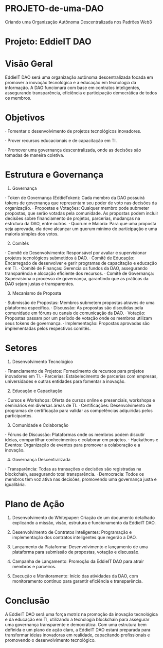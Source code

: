 # PROJETO-de-uma-DAO
Criando uma Organização Autônoma Descentralizada nos Padrões Web3


# Projeto: EddieIT DAO


# Visão Geral

EddieIT DAO será uma organização autônoma descentralizada focada em promover a inovação tecnológica e a educação em tecnologia da informação. A DAO funcionará com base em contratos inteligentes, assegurando transparência, eficiência e participação democrática de todos os membros.


# Objetivos

·	Fomentar o desenvolvimento de projetos tecnológicos inovadores.

·	Prover recursos educacionais e de capacitação em TI.

·	Promover uma governança descentralizada, onde as decisões são tomadas de maneira coletiva.


# Estrutura e Governança

1. Governança

·	Token de Governança (EddieToken): Cada membro da DAO possuirá tokens de governança que representam seu poder de voto nas decisões da organização.
·	Propostas e Votações: Qualquer membro pode submeter propostas, que serão votadas pela comunidade. As propostas podem incluir decisões sobre financiamento de projetos, parcerias, mudanças na estrutura da DAO, entre outros.
·	Quorum e Maioria: Para que uma proposta seja aprovada, ela deve alcançar um quorum mínimo de participação e uma maioria simples dos votos.

2. Comitês

·	Comitê de Desenvolvimento: Responsável por avaliar e supervisionar projetos tecnológicos submetidos à DAO.
·	Comitê de Educação: Encarregado de desenvolver e gerir programas de capacitação e educação em TI.
·	Comitê de Finanças: Gerencia os fundos da DAO, assegurando transparência e alocação eficiente dos recursos.
·	Comitê de Governança: Supervisiona o processo de governança, garantindo que as práticas da DAO sejam justas e transparentes.

3. Mecanismo de Proposta

·	Submissão de Propostas: Membros submetem propostas através de uma plataforma específica.
·	Discussão: As propostas são discutidas pela comunidade em fóruns ou canais de comunicação da DAO.
·	Votação: Propostas passam por um período de votação onde os membros utilizam seus tokens de governança.
·	Implementação: Propostas aprovadas são implementadas pelos respectivos comitês.


# Setores

1. Desenvolvimento Tecnológico

·	Financiamento de Projetos: Fornecimento de recursos para projetos inovadores em TI.
·	Parcerias: Estabelecimento de parcerias com empresas, universidades e outras entidades para fomentar a inovação.

2. Educação e Capacitação

·	Cursos e Workshops: Oferta de cursos online e presenciais, workshops e seminários em diversas áreas de TI.
·	Certificações: Desenvolvimento de programas de certificação para validar as competências adquiridas pelos participantes.

3. Comunidade e Colaboração

·	Fóruns de Discussão: Plataformas onde os membros podem discutir ideias, compartilhar conhecimentos e colaborar em projetos.
·	Hackathons e Eventos: Organização de eventos para promover a colaboração e a inovação.


4. Governança Descentralizada

·	Transparência: Todas as transações e decisões são registradas na blockchain, assegurando total transparência.
·	Democracia: Todos os membros têm voz ativa nas decisões, promovendo uma governança justa e igualitária.


# Plano de Ação

1.	Desenvolvimento do Whitepaper: Criação de um documento detalhado explicando a missão, visão, estrutura e funcionamento da EddieIT DAO.

2.	Desenvolvimento de Contratos Inteligentes: Programação e implementação dos contratos inteligentes que regerão a DAO.

3.	Lançamento da Plataforma: Desenvolvimento e lançamento de uma plataforma para submissão de propostas, votação e discussão.

4.	Campanha de Lançamento: Promoção da EddieIT DAO para atrair membros e parceiros.

5.	Execução e Monitoramento: Início das atividades da DAO, com monitoramento contínuo para garantir eficiência e transparência.


# Conclusão

A EddieIT DAO será uma força motriz na promoção da inovação tecnológica e da educação em TI, utilizando a tecnologia blockchain para assegurar uma governança transparente e democrática. Com uma estrutura bem definida e um plano de ação claro, a EddieIT DAO estará preparada para transformar ideias inovadoras em realidade, capacitando profissionais e promovendo o desenvolvimento tecnológico.

